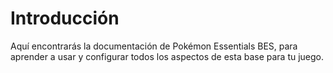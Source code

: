 # Introducción

Aquí encontrarás la documentación de Pokémon Essentials BES, para aprender a usar y configurar todos los aspectos de esta base para tu juego.
